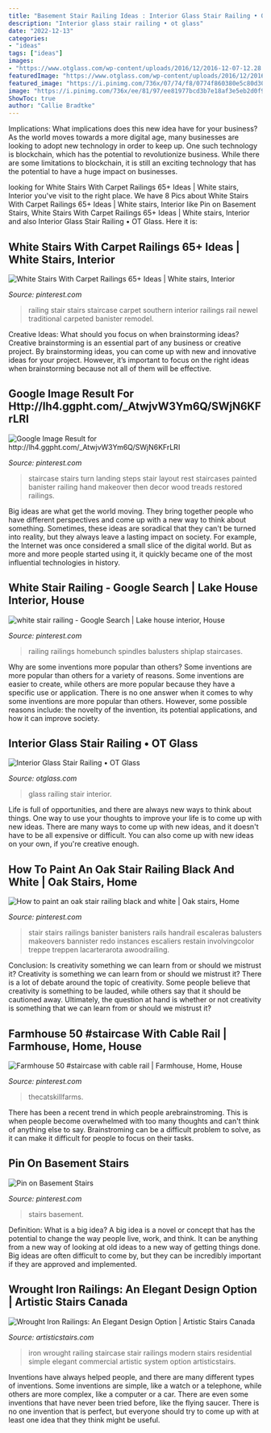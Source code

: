 ```yaml
---
title: "Basement Stair Railing Ideas : Interior Glass Stair Railing • Ot Glass"
description: "Interior glass stair railing • ot glass"
date: "2022-12-13"
categories:
- "ideas"
tags: ["ideas"]
images:
- "https://www.otglass.com/wp-content/uploads/2016/12/2016-12-07-12.28.13.jpg"
featuredImage: "https://www.otglass.com/wp-content/uploads/2016/12/2016-12-07-12.28.13.jpg"
featured_image: "https://i.pinimg.com/736x/07/74/f8/0774f860380e5c80d30dd0e4b343a434.jpg"
image: "https://i.pinimg.com/736x/ee/81/97/ee81977bcd3b7e18af3e5eb2d0f92196--staircase-makeover-staircase-ideas.jpg"
ShowToc: true
author: "Callie Bradtke"
---
```



Implications: What implications does this new idea have for your business?
As the world moves towards a more digital age, many businesses are looking to adopt new technology in order to keep up. One such technology is blockchain, which has the potential to revolutionize business. While there are some limitations to blockchain, it is still an exciting technology that has the potential to have a huge impact on businesses.

	

		
looking for White Stairs With Carpet Railings 65+ Ideas | White stairs, Interior you've visit to the right place. We have 8 Pics about White Stairs With Carpet Railings 65+ Ideas | White stairs, Interior like Pin on Basement Stairs, White Stairs With Carpet Railings 65+ Ideas | White stairs, Interior and also Interior Glass Stair Railing • OT Glass. Here it is:
		
    
## White Stairs With Carpet Railings 65+ Ideas | White Stairs, Interior

<img loading=lazy src="https://i.pinimg.com/736x/2b/27/48/2b2748a250ba5d6522f9454b66b720a7.jpg" onerror="this.onerror=null;this.src='https://tse1.mm.bing.net/th?id=OIP.xn0ufFM5EwrLlmD0f_L1KgAAAA&amp;pid=15.1';" alt="White Stairs With Carpet Railings 65+ Ideas | White stairs, Interior">

_Source: pinterest.com_

>railing stair stairs staircase carpet southern interior railings rail newel traditional carpeted banister remodel. 

	

Creative Ideas: What should you focus on when brainstorming ideas?
Creative brainstorming is an essential part of any business or creative project. By brainstorming ideas, you can come up with new and innovative ideas for your project. However, it’s important to focus on the right ideas when brainstorming because not all of them will be effective.

    
## Google Image Result For Http://lh4.ggpht.com/_AtwjvW3Ym6Q/SWjN6KFrLRI

<img loading=lazy src="https://i.pinimg.com/736x/ee/81/97/ee81977bcd3b7e18af3e5eb2d0f92196--staircase-makeover-staircase-ideas.jpg" onerror="this.onerror=null;this.src='https://tse4.mm.bing.net/th?id=OIP.3UYWrle4I8s27b08tFs7lQHaJ3&amp;pid=15.1';" alt="Google Image Result for http://lh4.ggpht.com/_AtwjvW3Ym6Q/SWjN6KFrLRI">

_Source: pinterest.com_

>staircase stairs turn landing steps stair layout rest staircases painted banister railing hand makeover then decor wood treads restored railings. 

	

Big ideas are what get the world moving. They bring together people who have different perspectives and come up with a new way to think about something. Sometimes, these ideas are soradical that they can't be turned into reality, but they always leave a lasting impact on society. For example, the Internet was once considered a small slice of the digital world. But as more and more people started using it, it quickly became one of the most influential technologies in history.

    
## White Stair Railing - Google Search | Lake House Interior, House

<img loading=lazy src="https://i.pinimg.com/736x/07/74/f8/0774f860380e5c80d30dd0e4b343a434.jpg" onerror="this.onerror=null;this.src='https://tse1.mm.bing.net/th?id=OIP.uFZv-iGQ8gHPAM_etwftSwHaLH&amp;pid=15.1';" alt="white stair railing - Google Search | Lake house interior, House">

_Source: pinterest.com_

>railing railings homebunch spindles balusters shiplap staircases. 

	

Why are some inventions more popular than others?
Some inventions are more popular than others for a variety of reasons. Some inventions are easier to create, while others are more popular because they have a specific use or application. There is no one answer when it comes to why some inventions are more popular than others. However, some possible reasons include: the novelty of the invention, its potential applications, and how it can improve society.

    
## Interior Glass Stair Railing • OT Glass

<img loading=lazy src="https://www.otglass.com/wp-content/uploads/2016/12/2016-12-07-12.28.13.jpg" onerror="this.onerror=null;this.src='https://tse2.mm.bing.net/th?id=OIP.mvQlzNuZYwGUu_kJEowTpAHaJ4&amp;pid=15.1';" alt="Interior Glass Stair Railing • OT Glass">

_Source: otglass.com_

>glass railing stair interior. 

	

Life is full of opportunities, and there are always new ways to think about things. One way to use your thoughts to improve your life is to come up with new ideas. There are many ways to come up with new ideas, and it doesn't have to be all expensive or difficult. You can also come up with new ideas on your own, if you're creative enough.

    
## How To Paint An Oak Stair Railing Black And White | Oak Stairs, Home

<img loading=lazy src="https://i.pinimg.com/736x/1c/68/f9/1c68f97a3d95a6c2f88a91eae620b6ba.jpg" onerror="this.onerror=null;this.src='https://tse3.mm.bing.net/th?id=OIP.bg9zlh9pmANflRAwNbosIAHaRu&amp;pid=15.1';" alt="How to paint an oak stair railing black and white | Oak stairs, Home">

_Source: pinterest.com_

>stair stairs railings banister banisters rails handrail escaleras balusters makeovers bannister redo instances escaliers restain involvingcolor treppe treppen lacarterarota awoodrailing. 

	

Conclusion: Is creativity something we can learn from or should we mistrust it?
Creativity is something we can learn from or should we mistrust it?
There is a lot of debate around the topic of creativity. Some people believe that creativity is something to be lauded, while others say that it should be cautioned away. Ultimately, the question at hand is whether or not creativity is something that we can learn from or should we mistrust it?

    
## Farmhouse 50 #staircase With Cable Rail | Farmhouse, Home, House

<img loading=lazy src="https://i.pinimg.com/736x/f2/14/a2/f214a226ec967ee96375993af60c0af6.jpg" onerror="this.onerror=null;this.src='https://tse1.mm.bing.net/th?id=OIP.usbuKU5OU1a7AyM3OrbUAwHaMA&amp;pid=15.1';" alt="Farmhouse 50 #staircase with cable rail | Farmhouse, Home, House">

_Source: pinterest.com_

>thecatskillfarms. 

	

There has been a recent trend in which people arebrainstroming. This is when people become overwhelmed with too many thoughts and can't think of anything else to say. Brainstroming can be a difficult problem to solve, as it can make it difficult for people to focus on their tasks.

    
## Pin On Basement Stairs

<img loading=lazy src="https://i.pinimg.com/736x/8e/b9/08/8eb908f3a57a3d4931ccd648812339fb.jpg" onerror="this.onerror=null;this.src='https://tse1.mm.bing.net/th?id=OIP.iR8U_ZwJYN7ZppfHQn50igHaNm&amp;pid=15.1';" alt="Pin on Basement Stairs">

_Source: pinterest.com_

>stairs basement. 

	

Definition: What is a big idea?
A big idea is a novel or concept that has the potential to change the way people live, work, and think. It can be anything from a new way of looking at old ideas to a new way of getting things done. Big ideas are often difficult to come by, but they can be incredibly important if they are approved and implemented.

    
## Wrought Iron Railings: An Elegant Design Option | Artistic Stairs Canada

<img loading=lazy src="http://www.artisticstairs.com/wp-content/uploads/2017/08/193.jpg" onerror="this.onerror=null;this.src='https://tse3.mm.bing.net/th?id=OIP.S9Wk65nvkNkWmm6HRxgclAHaJ4&amp;pid=15.1';" alt="Wrought Iron Railings: An Elegant Design Option | Artistic Stairs Canada">

_Source: artisticstairs.com_

>iron wrought railing staircase stair railings modern stairs residential simple elegant commercial artistic system option artisticstairs. 

	

Inventions have always helped people, and there are many different types of inventions. Some inventions are simple, like a watch or a telephone, while others are more complex, like a computer or a car. There are even some inventions that have never been tried before, like the flying saucer. There is no one invention that is perfect, but everyone should try to come up with at least one idea that they think might be useful.

